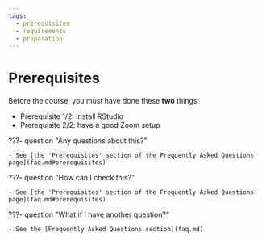 ```yaml
---
tags:
  - prerequisites
  - requirements
  - preparation
---
```


# Prerequisites

Before the course, you must have done these **two** things:

- Prerequisite 1/2: Install RStudio
- Prerequisite 2/2: have a good Zoom setup

???- question "Any questions about this?"

    - See [the 'Prerequisites' section of the Frequently Asked Questions page](faq.md#prerequisites)

???- question "How can I check this?"

    - See [the 'Prerequisites' section of the Frequently Asked Questions page](faq.md#prerequisites)

???- question "What if I have another question?"

    - See the [Frequently Asked Questions section](faq.md)
